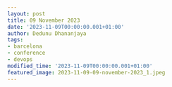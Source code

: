 ```yaml
---
layout: post
title: 09 November 2023
date: '2023-11-09T00:00:00.001+01:00'
author: Dedunu Dhananjaya
tags:
- barcelona
- conference
- devops
modified_time: '2023-11-09T00:00:00.001+01:00'
featured_image: 2023-11-09-09-november-2023_1.jpeg
---
```

